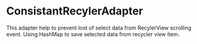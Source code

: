 # ConsistantRecylerAdapter
This adapter help to prevent lost of select data from RecylerView scrolling event.
Using HashMap to save selected data from recycler view item.
